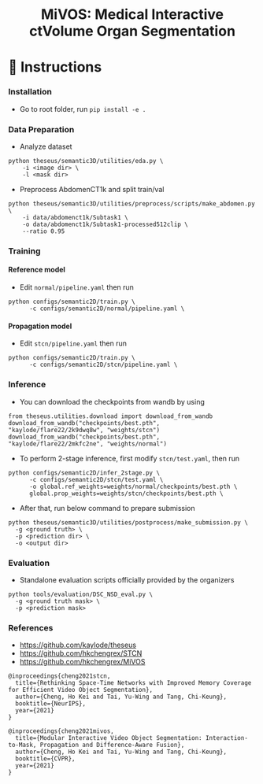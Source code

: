 # <p align="center"> MiVOS: Medical Interactive ctVolume Organ Segmentation </p>

# :pencil: Instructions

### **Installation**
- Go to root folder, run `pip install -e .`


### **Data Preparation**

- Analyze dataset
```
python theseus/semantic3D/utilities/eda.py \
    -i <image dir> \
    -l <mask dir>
```


- Preprocess AbdomenCT1k and split train/val
```
python theseus/semantic3D/utilities/preprocess/scripts/make_abdomen.py \
    -i data/abdomenct1k/Subtask1 \
    -o data/abdomenct1k/Subtask1-processed512clip \
    --ratio 0.95
```



### **Training**

#### Reference model
- Edit `normal/pipeline.yaml` then run
```
python configs/semantic2D/train.py \
      -c configs/semantic2D/normal/pipeline.yaml \
```

#### Propagation model
- Edit `stcn/pipeline.yaml` then run
```
python configs/semantic2D/train.py \
      -c configs/semantic2D/stcn/pipeline.yaml \
```

### **Inference**

- You can download the checkpoints from wandb by using
```
from theseus.utilities.download import download_from_wandb
download_from_wandb("checkpoints/best.pth", "kaylode/flare22/2k9dwq8w", "weights/stcn")
download_from_wandb("checkpoints/best.pth", "kaylode/flare22/2mkfc2ne", "weights/normal")
```

- To perform 2-stage inference, first modify `stcn/test.yaml`, then run
```
python configs/semantic2D/infer_2stage.py \
      -c configs/semantic2D/stcn/test.yaml \
      -o global.ref_weights=weights/normal/checkpoints/best.pth \
      global.prop_weights=weights/stcn/checkpoints/best.pth \
```

- After that, run below command to prepare submission
```
python theseus/semantic3D/utilities/postprocess/make_submission.py \
  -g <ground truth> \
  -p <prediction dir> \
  -o <output dir>
```

### **Evaluation**
- Standalone evaluation scripts officially provided by the organizers 
```
python tools/evaluation/DSC_NSD_eval.py \
  -g <ground truth mask> \
  -p <prediction mask>
```

### **References**

- https://github.com/kaylode/theseus
- https://github.com/hkchengrex/STCN
- https://github.com/hkchengrex/MiVOS

```
@inproceedings{cheng2021stcn,
  title={Rethinking Space-Time Networks with Improved Memory Coverage for Efficient Video Object Segmentation},
  author={Cheng, Ho Kei and Tai, Yu-Wing and Tang, Chi-Keung},
  booktitle={NeurIPS},
  year={2021}
}

@inproceedings{cheng2021mivos,
  title={Modular Interactive Video Object Segmentation: Interaction-to-Mask, Propagation and Difference-Aware Fusion},
  author={Cheng, Ho Kei and Tai, Yu-Wing and Tang, Chi-Keung},
  booktitle={CVPR},
  year={2021}
}
```